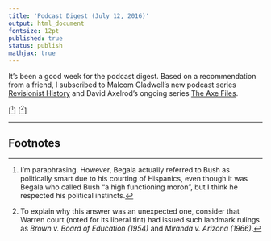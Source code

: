 ```yaml
---
title: 'Podcast Digest (July 12, 2016)'
output: html_document
fontsize: 12pt
published: true
status: publish
mathjax: true
---
```


It’s been a good week for the podcast digest. Based on a recommendation from a friend, I subscribed to Malcom Gladwell’s new podcast series [Revisionist History](http://revisionisthistory.com/) and David Axelrod’s ongoing series [The Axe Files](http://politics.uchicago.edu/pages/axefiles). 

[[^1]]
[[^2]]

* * * 

## Footnotes


[^1]: I’m paraphrasing. However, Begala actually referred to Bush as politically smart due to his courting of Hispanics, even though it was Begala who called Bush “a high functioning moron”, but I think he respected his political instincts.

[^2]: To explain why this answer was an unexpected one, consider that Warren court (noted for its liberal tint) had issued such landmark rulings as *Brown v. Board of Education (1954)* and *Miranda v. Arizona (1966)*. 
